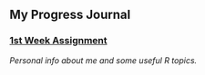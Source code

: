 ## My Progress Journal

### [1st Week Assignment](RMarkdown-Homework.html) 
_Personal info about me and some useful R topics._



